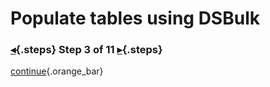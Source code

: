 <div class="top">

# Populate tables using DSBulk
### [◂](command:katapod.loadPage?step2){.steps} Step 3 of 11 [▸](command:katapod.loadPage?step4){.steps}
</div>



[continue](command:katapod.loadPage?step4){.orange_bar}